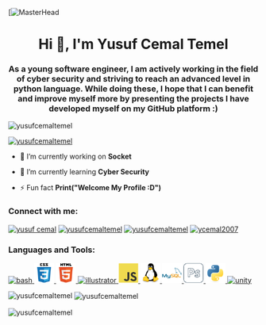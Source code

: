 [![MasterHead](https://www.google.com/url?sa=i&url=https%3A%2F%2Fcypfer.com%2Fwhat-are-the-6-types-of-cyber-security%2F&psig=AOvVaw36g-CtafjiilAIAh60fxHi&ust=1736629372644000&source=images&cd=vfe&opi=89978449&ved=0CBQQjRxqFwoTCPiK-dqG7IoDFQAAAAAdAAAAABAE)
<h1 align="center">Hi 👋, I'm Yusuf Cemal Temel</h1>
<h3 align="center">As a young software engineer, I am actively working in the field of cyber security and striving to reach an advanced level in python language. While doing these, I hope that I can benefit and improve myself more by presenting the projects I have developed myself on my GitHub platform :)</h3>

<p align="left"> <img src="https://komarev.com/ghpvc/?username=yusufcemaltemel&label=Profile%20views&color=0e75b6&style=flat" alt="yusufcemaltemel" /> </p>

<p align="left"> <a href="https://github.com/ryo-ma/github-profile-trophy"><img src="https://github-profile-trophy.vercel.app/?username=yusufcemaltemel" alt="yusufcemaltemel" /></a> </p>

- 🔭 I’m currently working on **Socket**

- 🌱 I’m currently learning **Cyber Security**

- ⚡ Fun fact **Print("Welcome My Profile :D")**

<h3 align="left">Connect with me:</h3>
<p align="left">
<a href="https://linkedin.com/in/yusuf cemal" target="blank"><img align="center" src="https://raw.githubusercontent.com/rahuldkjain/github-profile-readme-generator/master/src/images/icons/Social/linked-in-alt.svg" alt="yusuf cemal" height="30" width="40" /></a>
<a href="https://instagram.com/yusufcemaltemel" target="blank"><img align="center" src="https://raw.githubusercontent.com/rahuldkjain/github-profile-readme-generator/master/src/images/icons/Social/instagram.svg" alt="yusufcemaltemel" height="30" width="40" /></a>
<a href="https://www.youtube.com/c/yusufcemaltemel" target="blank"><img align="center" src="https://raw.githubusercontent.com/rahuldkjain/github-profile-readme-generator/master/src/images/icons/Social/youtube.svg" alt="yusufcemaltemel" height="30" width="40" /></a>
<a href="https://www.hackerrank.com/ycemal2007" target="blank"><img align="center" src="https://raw.githubusercontent.com/rahuldkjain/github-profile-readme-generator/master/src/images/icons/Social/hackerrank.svg" alt="ycemal2007" height="30" width="40" /></a>
</p>

<h3 align="left">Languages and Tools:</h3>
<p align="left"> <a href="https://www.gnu.org/software/bash/" target="_blank" rel="noreferrer"> <img src="https://www.vectorlogo.zone/logos/gnu_bash/gnu_bash-icon.svg" alt="bash" width="40" height="40"/> </a> <a href="https://www.w3schools.com/css/" target="_blank" rel="noreferrer"> <img src="https://raw.githubusercontent.com/devicons/devicon/master/icons/css3/css3-original-wordmark.svg" alt="css3" width="40" height="40"/> </a> <a href="https://www.w3.org/html/" target="_blank" rel="noreferrer"> <img src="https://raw.githubusercontent.com/devicons/devicon/master/icons/html5/html5-original-wordmark.svg" alt="html5" width="40" height="40"/> </a> <a href="https://www.adobe.com/in/products/illustrator.html" target="_blank" rel="noreferrer"> <img src="https://www.vectorlogo.zone/logos/adobe_illustrator/adobe_illustrator-icon.svg" alt="illustrator" width="40" height="40"/> </a> <a href="https://developer.mozilla.org/en-US/docs/Web/JavaScript" target="_blank" rel="noreferrer"> <img src="https://raw.githubusercontent.com/devicons/devicon/master/icons/javascript/javascript-original.svg" alt="javascript" width="40" height="40"/> </a> <a href="https://www.linux.org/" target="_blank" rel="noreferrer"> <img src="https://raw.githubusercontent.com/devicons/devicon/master/icons/linux/linux-original.svg" alt="linux" width="40" height="40"/> </a> <a href="https://www.mysql.com/" target="_blank" rel="noreferrer"> <img src="https://raw.githubusercontent.com/devicons/devicon/master/icons/mysql/mysql-original-wordmark.svg" alt="mysql" width="40" height="40"/> </a> <a href="https://www.photoshop.com/en" target="_blank" rel="noreferrer"> <img src="https://raw.githubusercontent.com/devicons/devicon/master/icons/photoshop/photoshop-line.svg" alt="photoshop" width="40" height="40"/> </a> <a href="https://www.python.org" target="_blank" rel="noreferrer"> <img src="https://raw.githubusercontent.com/devicons/devicon/master/icons/python/python-original.svg" alt="python" width="40" height="40"/> </a> <a href="https://unity.com/" target="_blank" rel="noreferrer"> <img src="https://www.vectorlogo.zone/logos/unity3d/unity3d-icon.svg" alt="unity" width="40" height="40"/> </a> </p>

<p><img align="left" src="https://github-readme-stats.vercel.app/api/top-langs?username=yusufcemaltemel&show_icons=true&locale=en&layout=compact" alt="yusufcemaltemel" /></p>

<p>&nbsp;<img align="center" src="https://github-readme-stats.vercel.app/api?username=yusufcemaltemel&show_icons=true&locale=en" alt="yusufcemaltemel" /></p>

<p><img align="center" src="https://github-readme-streak-stats.herokuapp.com/?user=yusufcemaltemel&" alt="yusufcemaltemel" /></p>
